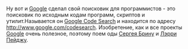 Ну вот и <a href="http://www.google.com/">Google</a> сделал свой поисковик для программистов - это поисковик по исходным кодам программ, скриптов и утилит.Называется он <a href="http://www.google.com/codesearc">Google Code Search</a> и находится по адресу <a href="http://www.google.com/codesearc">http://www.google.com/codesearch</a>. Изобретение, как и все проекты <a href="http://www.google.com/">Google</a> очень полезное, поэтому поем оды <a href="http://ru.wikipedia.org/wiki/%D0%A1%D0%B5%D1%80%D0%B3%D0%B5%D0%B9_%D0%91%D1%80%D0%B8%D0%BD">Сергея Брину</a> и <a href="http://ru.wikipedia.org/wiki/%D0%9B%D1%8D%D1%80%D1%80%D0%B8_%D0%9F%D0%B5%D0%B9%D0%B4%D0%B6">Лэрри Пейджу</a>.